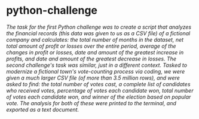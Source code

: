 # python-challenge
*The task for the first Python challenge was to create a script that analyzes the financial records (this data was given to us as a CSV file) of a fictional company and calculates: the total number of months in the dataset, net total amount of profit or losses over the entire period, average of the changes in profit or losses, date and amount of the greatest increase in profits, and date and amount of the greatest decrease in losses.*
*The second challenge's task was similar, just in a different context. Tasked to modernize a fictional town's vote-counting process via coding, we were given a much larger CSV file (of more than 3.5 million rows), and were asked to find: the total number of votes cast, a complete list of candidates who received votes, percentage of votes each candidate won, total number of votes each candidate won, and winner of the election based on popular vote.*
*The analysis for both of these were printed to the terminal, and exported as a text document.*
